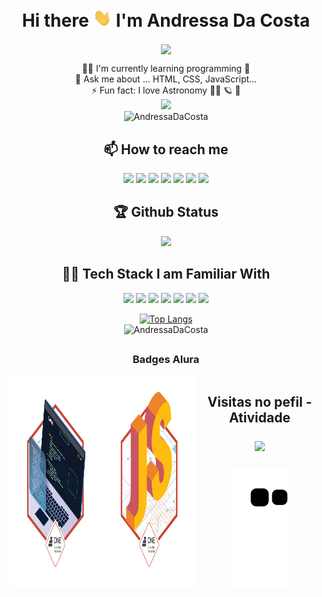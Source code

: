 <h1 align="center">  Hi there  <img alt = gif src ="hand.gif" width= "30"/> I'm Andressa Da Costa</h1>

<div align="center">
 
<img align="center" src="https://readme-typing-svg.herokuapp.com?size=30&duration=4000&color=061119&center=true&vCenter=true&width=650&height=90&lines=Welcome+to+my+profile+on+Github;I'm+a+Web+Development+Student">



  

  

  👩‍💻  I'm currently learning programming :rocket:
  <br>
 💬 Ask me about ... HTML, CSS, JavaScript...
  <br>
 ⚡ Fun fact: I love Astronomy :woman_astronaut: :ringed_planet:  :stars: 
  <br>
<img  width="260" src="https://raw.githubusercontent.com/MicaelliMedeiros/micaellimedeiros/master/image/computer-illustration.png"><br>
  <img src="https://komarev.com/ghpvc/?username=AndressaDaCosta&label=Profile%20views&color=0e75b6&style=flat" alt="AndressaDaCosta" /> 

## 📫 How to reach me

<a href="mailto:andressadacostan@gmail.com"><img src="https://img.shields.io/badge/-Email-%23333?style=for-the-badge&logo=gmail&logoColor=white"/><a/>
<a href="https://t.me/andressadacosta"><img src="https://img.shields.io/badge/Telegram-0D6BDB?style=for-the-badge&logo=telegram&logoColor=white" target="_blank"></a>
<a href="https://www.linkedin.com/in/andressa-da-costa/" target="_blank"><img src="https://img.shields.io/badge/-LinkedIn-%230077B5?style=for-the-badge&logo=linkedin&logoColor=white" target="_blank"></a> 
<a href="https://www.instagram.com/andressacostaaaaaa/" target="_blank"><img src="https://img.shields.io/badge/-Instagram-%23E4405F?style=for-the-badge&logo=instagram&logoColor=white" target="_blank"></a>
<a href="https://discord.gg/w2dgEXFgtS" target="_blank"><img src="https://img.shields.io/badge/Discord-7289DA?style=for-the-badge&logo=discord&logoColor=white" target="_blank"></a>
<a href=""><img src="https://img.shields.io/badge/Website-FF5244?style=for-the-badge&logo=website&logoColor=white"></a>
<a href="https://github.com/AndressaDaCosta"><img src="https://img.shields.io/github/followers/AndressaDaCosta?label=follow&style=social"></a>
         
    

## 🏆 Github Status
  
 <img src="https://github-readme-stats.vercel.app/api?username=AndressaDaCosta&show_icons=true&theme=tokyonight&include_all_commits=true&count_private=true "/>
   
  
## 👨‍💻 Tech Stack I am Familiar With
<img src="https://img.shields.io/badge/javascript%20-%23323330.svg?&style=for-the-badge&logo=javascript&logoColor=%23F7DF1E"/>
<!-- <img src="https://img.shields.io/badge/C-00599C?style=for-the-badge&logo=c&logoColor=white"/> -->
<img src="https://img.shields.io/badge/git%20-%23F05033.svg?&style=for-the-badge&logo=git&logoColor=white"/> 
<img src="https://img.shields.io/badge/github%20-%23121011.svg?&style=for-the-badge&logo=github&logoColor=white"/>
<!-- <img src="https://img.shields.io/badge/Node.js-339933?style=for-the-badge&logo=nodedotjs&logoColor=white"/> -->
<!-- <img src="https://img.shields.io/badge/npm-CB3837?style=for-the-badge&logo=npm&logoColor=white"/> -->
<!-- <img src="https://img.shields.io/badge/React-20232A?style=for-the-badge&logo=react&logoColor=61DAFB"/> -->
<img src="https://img.shields.io/badge/Visual_Studio_Code-0078D4?style=for-the-badge&logo=visual%20studio%20code&logoColor=white"/>
<img src="https://img.shields.io/badge/HTML5-E34F26?style=for-the-badge&logo=html5&logoColor=white"/>
<a href="https://codepen.io/andressadacosta"><img src="https://img.shields.io/badge/-codepen-%FF7F3F?style=for-the-badge&logo=codepen&logoColor=white"/></a>
<img src="https://img.shields.io/badge/iTerm2-000000?style=for-the-badge&logo=iterm2&logoColor=white"/><br>
  
  
  
 [![Top Langs](https://github-readme-stats.vercel.app/api/top-langs/?username=AndressaDaCosta&&layout=compact&7&theme=tokyonight)](https://github.com/AndressadaCosta/github-readme-stats)<br>
  <img src="https://github-readme-streak-stats.herokuapp.com/?user=AndressaDaCosta&7&theme=tokyonight" alt="AndressaDaCosta" />


   ##
  
  <div align="center">
       <h3>Badges Alura</h3>
  </div>
   <div style="display:flex; " align="center">
          <img align="center" alt="Andressa-badges"  width="150" src="https://github.com/AndressaDaCosta/codificador_decodificador_texto/blob/main/img/badge1.png?raw=true">
           <img align="center" alt="Andressa-badges"  width="150" src="https://github.com/AndressaDaCosta/jogo-da-forca/blob/main/img/badge-js.png">
   <div/>

  
  
  ## Visitas no pefil - Atividade <!-- visitors count --> <p align="center" > <img src="https://profile-counter.glitch.me/AndressaDaCosta/count.svg" /> </p>
<!--- Snake: --->

  <img src="https://github.com/AndressaDaCosta/AndressaDaCosta/raw/output/github-contribution-grid-snake.svg" alt="snake">

 </div>














  
  <!---
AndressaDaCosta/AndressaDaCosta is a ✨ special ✨ repository because its `README.md` (this file) appears on your GitHub profile.
--->

